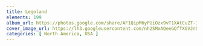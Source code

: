 ```yaml
---
title: Legoland
elements: 199
album_url: https://photos.google.com/share/AF1QipM6yPUiOzx9vT1XAtCuZT-IGUTCfygN7K7zYoTMRDE2mzARqELRYuNLAlaerQ-LSg?key=MVAyQmJrRzcwQzdlckpkTTBMeE82X2E5ZDd6OFVR
cover_image_url: https://lh3.googleusercontent.com/nh2SMxAQeeGQfTXGVJrDml7IVal2HXo0jxCWkFyA7hAFVaeeaOv-Dy5hVTue1CAju4vmoGDiDTMzEEcC7eKku52rMgc4z25-2L7emlMXdmn54TY2hE8D3QK-vhkqz8TsSWZt7TRsFIQQEuI1SUxccsZV0Lw5xmFXKLMTwjH5QcoDw6X05kUKogTtZzu_qS6yh-o0TqSenjgAOsQ6a-E_537-PFfhCK3ViOUe0kYQRuugi8zJhwiQnuqR65uYHtvbsYoOJjN0iLVu0_dZXalTUHnSP-I1SUwLnKrPbX7g-i-xEqGXR38ED6mfVdyqij1bSfI9KEUxwnW2d1xX1aKGIchwXFoqKYZwEPvuhzJbmsWeza2xaB5fxCwlaMSpDk5EzpHqNeJYtYdB48hrJxQmonY2K1-_TTdBE2GjZ6AGOAArC4zmuceqP5x_s_slyTy7oIIzymBzY_5KFO7C58Q-jG-Xc5Kv99KTH5uiQBy_ivAr54FOSSNKK-ZdGuTFwg6fojB2g-ORbAtLYlF1Vl4fz6Ealm1H-MPFOWsRIMhm8ZKrwsJ_I9d1KDhaGOSfysv5F6DtPqvMiF8_6XDv5oIwQXlH1nkLEfbW8qxYQlmweckyn-sKGwrEPFPiClAkkjb9cajbOc4Jf-6wT-_RZ_iWrtxc=s195-p-k-no
categories: [ North America, USA ]
---
```

